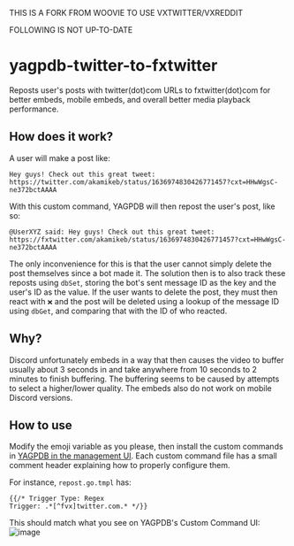 THIS IS A FORK FROM WOOVIE TO USE VXTWITTER/VXREDDIT

FOLLOWING IS NOT UP-TO-DATE 

# yagpdb-twitter-to-fxtwitter
Reposts user's posts with twitter(dot)com URLs to fxtwitter(dot)com for better embeds, mobile embeds, and overall better media playback performance.

## How does it work?
A user will make a post like:
```
Hey guys! Check out this great tweet: https://twitter.com/akamikeb/status/1636974830426771457?cxt=HHwWgsC-ne372bctAAAA
```

With this custom command, YAGPDB will then repost the user's post, like so:
```
@UserXYZ said: Hey guys! Check out this great tweet: https://fxtwitter.com/akamikeb/status/1636974830426771457?cxt=HHwWgsC-ne372bctAAAA
```
The only inconvenience for this is that the user cannot simply delete the post themselves since a bot made it. The solution then is to also track these reposts using `dbSet`, storing the bot's sent message ID as the key and the user's ID as the value. If the user wants to delete the post, they must then react with `❌` and the post will be deleted using a lookup of the message ID using `dbGet`, and comparing that with the ID of who reacted.

## Why?
Discord unfortunately embeds in a way that then causes the video to buffer usually about 3 seconds in and take anywhere from 10 seconds to 2 minutes to finish buffering. The buffering seems to be caused by attempts to select a higher/lower quality. The embeds also do not work on mobile Discord versions.

## How to use

Modify the emoji variable as you please, then install the custom commands in [YAGPDB in the management UI](https://yagpdb.xyz/manage). Each custom command file has a small comment header explaining how to properly configure them.

For instance, `repost.go.tmpl` has:
```
{{/* Trigger Type: Regex
Trigger: .*[^fvx]twitter.com.* */}}
```
This should match what you see on YAGPDB's Custom Command UI:
![image](https://github.com/Woovie/yagpdb-twitter-to-fxtwitter/assets/7304619/8ed27f8d-9de8-4386-ad13-9cb01fc3b135)
